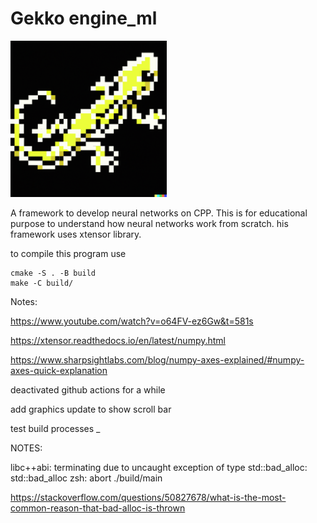 # Gekko engine_ml

<img src="logo_gekko.png" width="250">


A framework to develop neural networks on CPP. 
This is for educational purpose to understand how neural networks work from scratch. 
his framework uses xtensor library.


to compile this program use

    cmake -S . -B build
    make -C build/

Notes:

https://www.youtube.com/watch?v=o64FV-ez6Gw&t=581s

https://xtensor.readthedocs.io/en/latest/numpy.html

https://www.sharpsightlabs.com/blog/numpy-axes-explained/#numpy-axes-quick-explanation

deactivated github actions for a while

add graphics update to show scroll bar

test build processes _

NOTES:

libc++abi: terminating due to uncaught exception of type std::bad_alloc: std::bad_alloc
zsh: abort      ./build/main

https://stackoverflow.com/questions/50827678/what-is-the-most-common-reason-that-bad-alloc-is-thrown

